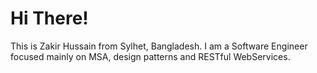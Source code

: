 # Hi There!
This is Zakir Hussain from Sylhet, Bangladesh. I am a Software Engineer focused mainly on MSA, design patterns and RESTful WebServices.
